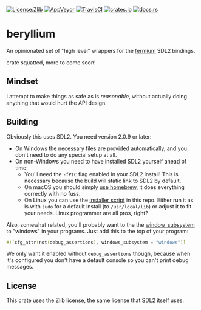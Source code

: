 [![License:Zlib](https://img.shields.io/badge/License-Zlib-brightgreen.svg)](https://opensource.org/licenses/Zlib)
[![AppVeyor](https://ci.appveyor.com/api/projects/status/4m1hm02p9kjf1dyc?svg=true)](https://ci.appveyor.com/project/Lokathor/beryllium)
[![TravisCI](https://travis-ci.org/Lokathor/beryllium.svg?branch=master)](https://travis-ci.org/Lokathor/beryllium)
[![crates.io](https://img.shields.io/crates/v/beryllium.svg)](https://crates.io/crates/beryllium)
[![docs.rs](https://docs.rs/beryllium/badge.svg)](https://docs.rs/beryllium/)

# beryllium
An opinionated set of "high level" wrappers for the
[fermium](https://github.com/Lokathor/fermium) SDL2 bindings.

crate squatted, more to come soon!

## Mindset

I attempt to make things as safe as is _reasonable_, without actually doing
anything that would hurt the API design.

## Building

Obviously this uses SDL2. You need version 2.0.9 or later:

* On Windows the necessary files are provided automatically, and you don't need
  to do any special setup at all.
* On non-Windows you need to have installed SDL2 yourself ahead of time:
  * You'll need the `-fPIC` flag enabled in your SDL2 install! This is necessary
    because the build will static link to SDL2 by default.
  * On macOS you should simply [use
    homebrew](https://formulae.brew.sh/formula/sdl2), it does everything
    correctly with no fuss.
  * On Linux you can use the [installer script](install-sdl2.sh) in this repo.
    Either run it as is with `sudo` for a default install (to `/usr/local/lib`)
    or adjust it to fit your needs. Linux programmer are all pros, right?

Also, somewhat related, you'll probably want to the the
[window_subsystem](https://doc.rust-lang.org/reference/attributes.html#crate-only-attributes)
to "windows" in your programs. Just add this to the top of your program:

```rust
#![cfg_attr(not(debug_assertions), windows_subsystem = "windows")]
```

We only want it enabled without `debug_assertions` though, because when it's
configured you don't have a default console so you can't print debug messages.

## License

This crate uses the Zlib license, the same license that SDL2 itself uses.

